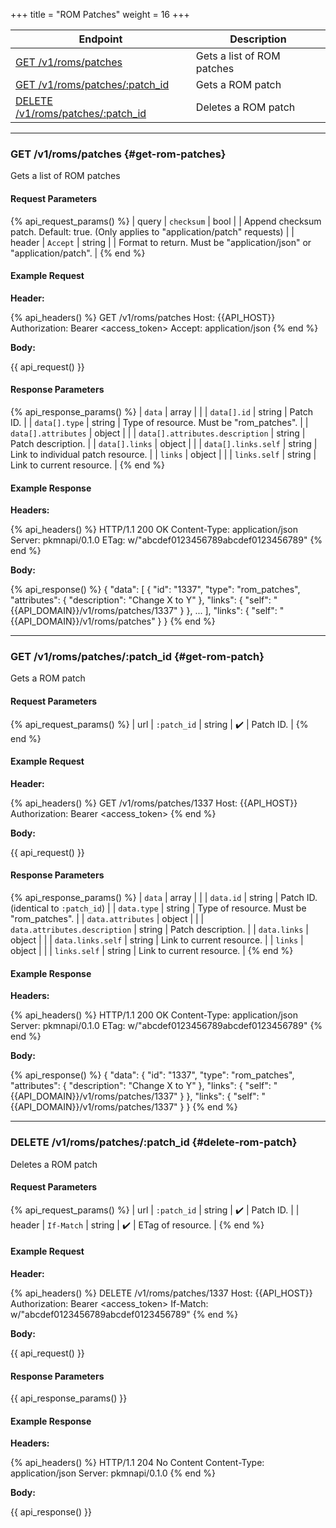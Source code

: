 +++
title = "ROM Patches"
weight = 16
+++

| Endpoint                                               | Description                |
|--------------------------------------------------------|----------------------------|
| [GET /v1/roms/patches](#get-rom-patches)               | Gets a list of ROM patches |
| [GET /v1/roms/patches/:patch_id](#get-rom-patch)       | Gets a ROM patch           |
| [DELETE /v1/roms/patches/:patch_id](#delete-rom-patch) | Deletes a ROM patch        |

---

### GET /v1/roms/patches {#get-rom-patches}

Gets a list of ROM patches

#### Request Parameters

{% api_request_params() %}
| query  | `checksum` | bool   | | Append checksum patch. Default: true. (Only applies to "application/patch" requests) |
| header | `Accept`   | string | | Format to return. Must be "application/json" or "application/patch".                 |
{% end %}

#### Example Request

**Header:**

{% api_headers() %}
GET /v1/roms/patches
Host: {{API_HOST}}
Authorization: Bearer <access_token>
Accept: application/json
{% end %}

**Body:**

{{ api_request() }}

#### Response Parameters

{% api_response_params() %}
| `data`                          | array  |                                          |
| `data[].id`                     | string | Patch ID.                                |
| `data[].type`                   | string | Type of resource. Must be "rom_patches". |
| `data[].attributes`             | object |                                          |
| `data[].attributes.description` | string | Patch description.                       |
| `data[].links`                  | object |                                          |
| `data[].links.self`             | string | Link to individual patch resource.       |
| `links`                         | object |                                          |
| `links.self`                    | string | Link to current resource.                |
{% end %}

#### Example Response

**Headers:**

{% api_headers() %}
HTTP/1.1 200 OK
Content-Type: application/json
Server: pkmnapi/0.1.0
ETag: w/"abcdef0123456789abcdef0123456789"
{% end %}

**Body:**

{% api_response() %}
{
    "data": [
        {
            "id": "1337",
            "type": "rom_patches",
            "attributes": {
                "description": "Change X to Y"
            },
            "links": {
                "self": "{{API_DOMAIN}}/v1/roms/patches/1337"
            }
        },
        ...
    ],
    "links": {
        "self": "{{API_DOMAIN}}/v1/roms/patches"
    }
}
{% end %}

---

### GET /v1/roms/patches/:patch_id {#get-rom-patch}

Gets a ROM patch

#### Request Parameters

{% api_request_params() %}
| url | `:patch_id` | string | ✔️ | Patch ID. |
{% end %}

#### Example Request

**Header:**

{% api_headers() %}
GET /v1/roms/patches/1337
Host: {{API_HOST}}
Authorization: Bearer <access_token>
{% end %}

**Body:**

{{ api_request() }}

#### Response Parameters

{% api_response_params() %}
| `data`                        | array  |                                          |
| `data.id`                     | string | Patch ID. (identical to `:patch_id`)     |
| `data.type`                   | string | Type of resource. Must be "rom_patches". |
| `data.attributes`             | object |                                          |
| `data.attributes.description` | string | Patch description.                       |
| `data.links`                  | object |                                          |
| `data.links.self`             | string | Link to current resource.                |
| `links`                       | object |                                          |
| `links.self`                  | string | Link to current resource.                |
{% end %}

#### Example Response

**Headers:**

{% api_headers() %}
HTTP/1.1 200 OK
Content-Type: application/json
Server: pkmnapi/0.1.0
ETag: w/"abcdef0123456789abcdef0123456789"
{% end %}

**Body:**

{% api_response() %}
{
    "data": {
        "id": "1337",
        "type": "rom_patches",
        "attributes": {
            "description": "Change X to Y"
        },
        "links": {
            "self": "{{API_DOMAIN}}/v1/roms/patches/1337"
        }
    },
    "links": {
        "self": "{{API_DOMAIN}}/v1/roms/patches/1337"
    }
}
{% end %}

---

### DELETE /v1/roms/patches/:patch_id {#delete-rom-patch}

Deletes a ROM patch

#### Request Parameters

{% api_request_params() %}
| url    | `:patch_id` | string | ✔️ | Patch ID.         |
| header | `If-Match`  | string | ✔️ | ETag of resource. |
{% end %}

#### Example Request

**Header:**

{% api_headers() %}
DELETE /v1/roms/patches/1337
Host: {{API_HOST}}
Authorization: Bearer <access_token>
If-Match: w/"abcdef0123456789abcdef0123456789"
{% end %}

**Body:**

{{ api_request() }}

#### Response Parameters

{{ api_response_params() }}

#### Example Response

**Headers:**

{% api_headers() %}
HTTP/1.1 204 No Content
Content-Type: application/json
Server: pkmnapi/0.1.0
{% end %}

**Body:**

{{ api_response() }}
